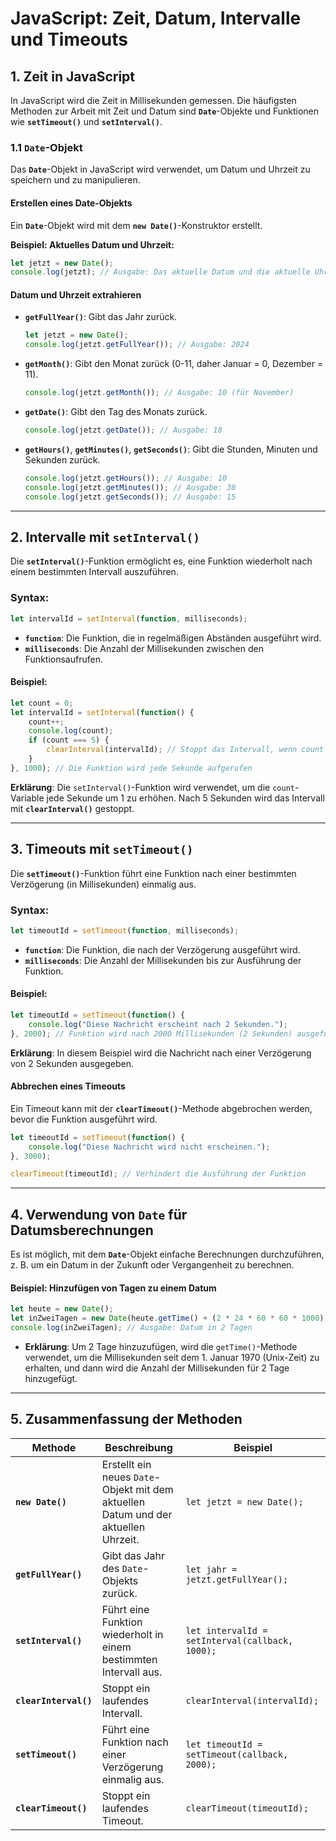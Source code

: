 
# JavaScript: Zeit, Datum, Intervalle und Timeouts

## **1. Zeit in JavaScript**

In JavaScript wird die Zeit in Millisekunden gemessen. Die häufigsten Methoden zur Arbeit mit Zeit und Datum sind **`Date`**-Objekte und Funktionen wie **`setTimeout()`** und **`setInterval()`**.

### **1.1 `Date`-Objekt**

Das **`Date`**-Objekt in JavaScript wird verwendet, um Datum und Uhrzeit zu speichern und zu manipulieren.

#### **Erstellen eines Date-Objekts**

Ein **`Date`**-Objekt wird mit dem **`new Date()`**-Konstruktor erstellt.

**Beispiel: Aktuelles Datum und Uhrzeit:**
```javascript
let jetzt = new Date();
console.log(jetzt); // Ausgabe: Das aktuelle Datum und die aktuelle Uhrzeit (z. B. "Tue Nov 18 2024 10:30:15 GMT+0100 (Mitteleuropäische Normalzeit)")
```

#### **Datum und Uhrzeit extrahieren**

- **`getFullYear()`**: Gibt das Jahr zurück.
  ```javascript
  let jetzt = new Date();
  console.log(jetzt.getFullYear()); // Ausgabe: 2024
  ```
- **`getMonth()`**: Gibt den Monat zurück (0-11, daher Januar = 0, Dezember = 11).
  ```javascript
  console.log(jetzt.getMonth()); // Ausgabe: 10 (für November)
  ```
- **`getDate()`**: Gibt den Tag des Monats zurück.
  ```javascript
  console.log(jetzt.getDate()); // Ausgabe: 18
  ```
- **`getHours()`**, **`getMinutes()`**, **`getSeconds()`**: Gibt die Stunden, Minuten und Sekunden zurück.
  ```javascript
  console.log(jetzt.getHours()); // Ausgabe: 10
  console.log(jetzt.getMinutes()); // Ausgabe: 30
  console.log(jetzt.getSeconds()); // Ausgabe: 15
  ```

---

## **2. Intervalle mit `setInterval()`**

Die **`setInterval()`**-Funktion ermöglicht es, eine Funktion wiederholt nach einem bestimmten Intervall auszuführen.

### **Syntax:**
```javascript
let intervalId = setInterval(function, milliseconds);
```

- **`function`**: Die Funktion, die in regelmäßigen Abständen ausgeführt wird.
- **`milliseconds`**: Die Anzahl der Millisekunden zwischen den Funktionsaufrufen.

#### **Beispiel:**
```javascript
let count = 0;
let intervalId = setInterval(function() {
    count++;
    console.log(count);
    if (count === 5) {
        clearInterval(intervalId); // Stoppt das Intervall, wenn count 5 erreicht
    }
}, 1000); // Die Funktion wird jede Sekunde aufgerufen
```

**Erklärung**: Die `setInterval()`-Funktion wird verwendet, um die `count`-Variable jede Sekunde um 1 zu erhöhen. Nach 5 Sekunden wird das Intervall mit **`clearInterval()`** gestoppt.

---

## **3. Timeouts mit `setTimeout()`**

Die **`setTimeout()`**-Funktion führt eine Funktion nach einer bestimmten Verzögerung (in Millisekunden) einmalig aus.

### **Syntax:**
```javascript
let timeoutId = setTimeout(function, milliseconds);
```

- **`function`**: Die Funktion, die nach der Verzögerung ausgeführt wird.
- **`milliseconds`**: Die Anzahl der Millisekunden bis zur Ausführung der Funktion.

#### **Beispiel:**
```javascript
let timeoutId = setTimeout(function() {
    console.log("Diese Nachricht erscheint nach 2 Sekunden.");
}, 2000); // Funktion wird nach 2000 Millisekunden (2 Sekunden) ausgeführt
```

**Erklärung**: In diesem Beispiel wird die Nachricht nach einer Verzögerung von 2 Sekunden ausgegeben.

#### **Abbrechen eines Timeouts**

Ein Timeout kann mit der **`clearTimeout()`**-Methode abgebrochen werden, bevor die Funktion ausgeführt wird.

```javascript
let timeoutId = setTimeout(function() {
    console.log("Diese Nachricht wird nicht erscheinen.");
}, 3000);

clearTimeout(timeoutId); // Verhindert die Ausführung der Funktion
```

---

## **4. Verwendung von `Date` für Datumsberechnungen**

Es ist möglich, mit dem **`Date`**-Objekt einfache Berechnungen durchzuführen, z. B. um ein Datum in der Zukunft oder Vergangenheit zu berechnen.

#### **Beispiel: Hinzufügen von Tagen zu einem Datum**

```javascript
let heute = new Date();
let inZweiTagen = new Date(heute.getTime() + (2 * 24 * 60 * 60 * 1000)); // Hinzufügen von 2 Tagen in Millisekunden
console.log(inZweiTagen); // Ausgabe: Datum in 2 Tagen
```

- **Erklärung**: Um 2 Tage hinzuzufügen, wird die `getTime()`-Methode verwendet, um die Millisekunden seit dem 1. Januar 1970 (Unix-Zeit) zu erhalten, und dann wird die Anzahl der Millisekunden für 2 Tage hinzugefügt.

---

## **5. Zusammenfassung der Methoden**

| **Methode**             | **Beschreibung**                                             | **Beispiel**                               |
|-------------------------|-------------------------------------------------------------|--------------------------------------------|
| **`new Date()`**         | Erstellt ein neues `Date`-Objekt mit dem aktuellen Datum und der aktuellen Uhrzeit. | `let jetzt = new Date();`                  |
| **`getFullYear()`**      | Gibt das Jahr des `Date`-Objekts zurück.                    | `let jahr = jetzt.getFullYear();`          |
| **`setInterval()`**      | Führt eine Funktion wiederholt in einem bestimmten Intervall aus. | `let intervalId = setInterval(callback, 1000);` |
| **`clearInterval()`**    | Stoppt ein laufendes Intervall.                             | `clearInterval(intervalId);`              |
| **`setTimeout()`**       | Führt eine Funktion nach einer Verzögerung einmalig aus.    | `let timeoutId = setTimeout(callback, 2000);` |
| **`clearTimeout()`**     | Stoppt ein laufendes Timeout.                               | `clearTimeout(timeoutId);`                |

